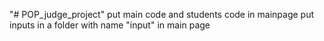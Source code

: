 "# POP_judge_project" 
put main code and students code in mainpage
put inputs in a folder with name "input" in main page
